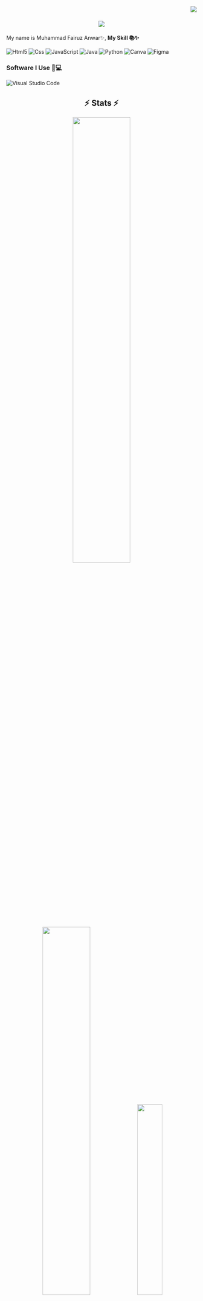 <img align="right" src="https://visitor-badge.laobi.icu/badge?page_id=Afganirwansyahhidayat" /> 

<h1 align="center">
    <img src="https://readme-typing-svg.herokuapp.com/?font=Righteous&size=35&center=true&vCenter=true&width=500&height=70&duration=4000&lines=Hi+There!+👋;+I'm+Afgan+Irwansyah+Hidayat!;" />
</h1>

My name is Muhammad Fairuz Anwar✨, 
**My Skill 📚✨**

<div display="flex">
  <img src="https://img.shields.io/badge/html5-%23E34F26.svg?style=for-the-badge&logo=html5&logoColor=white" alt="Html5"/>
  <img src="https://img.shields.io/badge/css3-%231572B6.svg?style=for-the-badge&logo=css3&logoColor=white" alt="Css"/>
  <img src="https://img.shields.io/badge/javascript-%23323330.svg?style=for-the-badge&logo=javascript&logoColor=%23F7DF1E" alt="JavaScript"/>
  <img src="https://img.shields.io/badge/java-%23ED8B00.svg?style=for-the-badge&logo=openjdk&logoColor=white" alt="Java"/>
  <img src="https://img.shields.io/badge/python-3670A0?style=for-the-badge&logo=python&logoColor=ffdd54" alt="Python"/>
  <img src="https://img.shields.io/badge/Canva-%2300C4CC.svg?style=for-the-badge&logo=Canva&logoColor=white" alt="Canva"/>
  <img src="https://img.shields.io/badge/figma-%23F24E1E.svg?style=for-the-badge&logo=figma&logoColor=white" alt="Figma"/>  
</div>



### **Software I Use 🚀💻**
<div display="flex">
  <img src="https://img.shields.io/badge/Visual%20Studio%20Code-0078d7.svg?style=for-the-badge&logo=visual-studio-code&logoColor=white" alt="Visual Studio Code "/>

  
</div>


<h2 align="center">⚡ Stats ⚡</h2>
<!-- Stats -->
<div align="center">
  <img src="https://github-readme-stats.vercel.app/api?username=Afganirwansyahhidayat&theme=aura&hide_border=true&include_all_commits=true&count_private=true" width="55%" /> </br>
  <img src="https://github-readme-streak-stats.herokuapp.com/?user=Afganirwansyahhidayat&theme=aura&hide_border=true" width="50%" />
  <img src="https://github-readme-stats.vercel.app/api/top-langs/?username=Afganirwansyahhidayat&theme=aura&hide_border=true&include_all_commits=true&count_private=true&layout=compact" width="36%" /> </br>
</div>

<h2 align="center"> Contribution Graph </h2>
<div align="center">
    <img src="https://github-readme-activity-graph.vercel.app/graph?username=Afganirwansyahhidayat&bg_color=220a28&&color=ffffff&line=c56a90&point=39ff14&area=true&hide_border=true" border-radius="200"">
</div>

